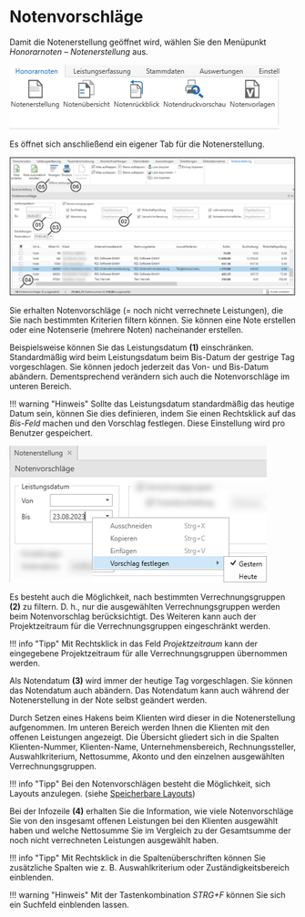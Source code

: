 # Notenvorschläge

Damit die Notenerstellung geöffnet wird, wählen Sie den Menüpunkt
*Honorarnoten – Notenerstellung* aus.

![](<img/image172.png>)

Es öffnet sich anschließend ein eigener Tab für die Notenerstellung.

![](<img/image173.png>)

Sie erhalten Notenvorschläge (= noch nicht verrechnete Leistungen), die
Sie nach bestimmten Kriterien filtern können. Sie können eine Note
erstellen oder eine Notenserie (mehrere Noten) nacheinander erstellen.

Beispielsweise können Sie das Leistungsdatum **(1)** einschränken.
Standardmäßig wird beim Leistungsdatum beim Bis-Datum der gestrige Tag
vorgeschlagen. Sie können jedoch jederzeit das Von- und Bis-Datum
abändern. Dementsprechend verändern sich auch die Notenvorschläge im
unteren Bereich.

!!! warning "Hinweis"
    Sollte das Leistungsdatum standardmäßig das heutige Datum sein, können
    Sie dies definieren, indem Sie einen Rechtsklick auf das *Bis-Feld*
    machen und den Vorschlag festlegen. Diese Einstellung wird pro Benutzer
    gespeichert.

![](<img/image174.png>)

Es besteht auch die Möglichkeit, nach bestimmten Verrechnungsgruppen
**(2)** zu filtern. D. h., nur die ausgewählten Verrechnungsgruppen werden
beim Notenvorschlag berücksichtigt. Des Weiteren kann auch der
Projektzeitraum für die Verrechnungsgruppen eingeschränkt werden.

!!! info "Tipp"
    Mit Rechtsklick in das Feld *Projektzeitraum* kann der eingegebene
    Projektzeitraum für alle Verrechnungsgruppen übernommen werden.

Als Notendatum **(3)** wird immer der heutige Tag vorgeschlagen. Sie
können das Notendatum auch abändern. Das Notendatum kann auch während
der Notenerstellung in der Note selbst geändert werden.

Durch Setzen eines Hakens beim Klienten wird dieser in die
Notenerstellung aufgenommen. Im unteren Bereich werden Ihnen die
Klienten mit den offenen Leistungen angezeigt. Die Übersicht gliedert
sich in die Spalten Klienten-Nummer, Klienten-Name, Unternehmensbereich,
Rechnungssteller, Auswahlkriterium, Nettosumme, Akonto und den einzelnen
ausgewählten Verrechnungsgruppen.

!!! info "Tipp"
    Bei den Notenvorschlägen besteht die Möglichkeit, sich Layouts anzulegen. (siehe [Speicherbare Layouts](../Auswertungen/Speicherbare%20Layouts.md))

Bei der Infozeile **(4)** erhalten Sie die Information, wie viele
Notenvorschläge Sie von den insgesamt offenen Leistungen bei den
Klienten ausgewählt haben und welche Nettosumme Sie im Vergleich zu der
Gesamtsumme der noch nicht verrechneten Leistungen ausgewählt haben.

!!! info "Tipp"
    Mit Rechtsklick in die Spaltenüberschriften können Sie zusätzliche
    Spalten wie z. B. Auswahlkriterium oder Zuständigkeitsbereich einblenden.

!!! warning "Hinweis"
    Mit der Tastenkombination *STRG+F* können Sie sich ein Suchfeld einblenden lassen.